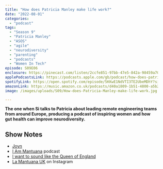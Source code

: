 ```yaml
---
title: "How does Patricia Manley make life work?"
date: "2022-08-01"
categories: 
  - "podcast"
tags: 
  - "Season 9"
  - "Patricia Manley"
  - "ASOS"
  - "agile"
  - "neurodiversity"
  - "parenting"
  - "podcasts"
  - "Women In Tech"
episode: S09E06
enclosure: https://pinecast.com/listen/2ccfe851-97bb-47e5-842a-98459a700798.mp3
applePodcastsLink: https://podcasts.apple.com/gb/podcast/how-does-patricia-manley-make-life-work/id1490247567?i=1000587027641
spotifyLink: https://open.spotify.com/episode/5KKwE1NdVTI3TE2UbeMDhY?si=XHUT7CYYQ3W_9noK61Cnyw
amazonLink: https://music.amazon.co.uk/podcasts/d40a1809-1b51-4800-a5b2-4a04761d92ca/episodes/e62f75d8-a275-4902-8b1f-ae6ad08385b4/make-life-work-s9e6---how-does-patricia-manley-make-life-work
image: /images/uploads/S09/How-does-Patricia-Manley-make-life-work.jpg

---
```


**The one when Si talks to Patricia about leading remote engineering teams from around Europe, producing a podcast of inspiring women and how gut health can improve neurodiversity.**

## Show Notes

- [Joyn](http://joyn.de)
- [I Am Mantuana](https://iammantuana.buzzsprout.com) podcast
- [I want to sound like the Queen of England](https://iammantuana.buzzsprout.com/1597894/7609309-episode-4-i-want-to-sound-like-the-queen-of-england)
- [La Mantuana UK](https://www.instagram.com/lamantuanauk/) on Instagram
